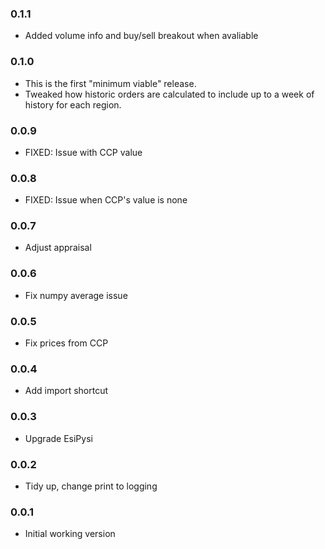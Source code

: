 ### 0.1.1

- Added volume info and buy/sell breakout when avaliable

### 0.1.0

- This is the first "minimum viable" release.
- Tweaked how historic orders are calculated to include up to a week of history for each region.

### 0.0.9

- FIXED: Issue with CCP value

### 0.0.8

- FIXED: Issue when CCP's value is none

### 0.0.7

- Adjust appraisal

### 0.0.6

- Fix numpy average issue

### 0.0.5

- Fix prices from CCP

### 0.0.4

- Add import shortcut

### 0.0.3

- Upgrade EsiPysi

### 0.0.2

- Tidy up, change print to logging

### 0.0.1

- Initial working version